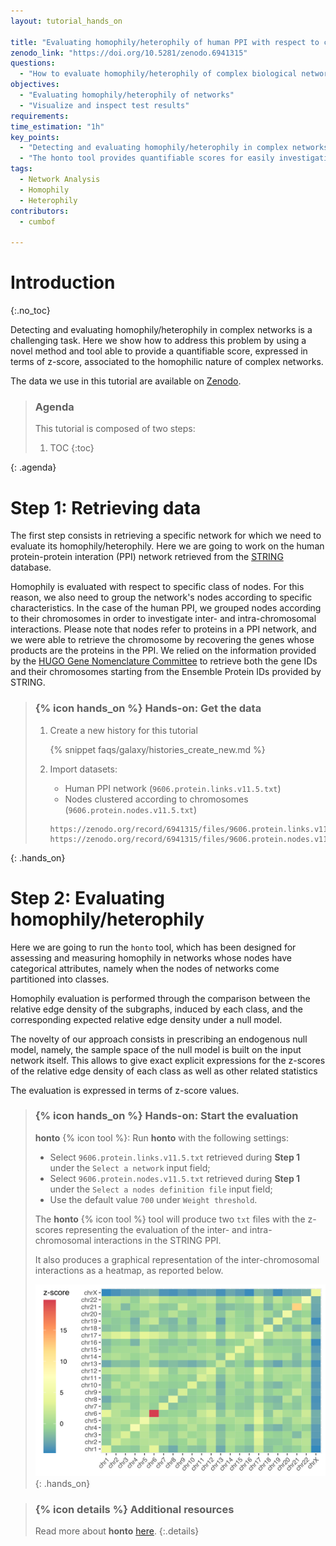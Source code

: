 ```yaml
---
layout: tutorial_hands_on

title: "Evaluating homophily/heterophily of human PPI with respect to chromosomes"
zenodo_link: "https://doi.org/10.5281/zenodo.6941315"
questions:
  - "How to evaluate homophily/heterophily of complex biological networks with respect to specific groups of nodes?"
objectives:
  - "Evaluating homophily/heterophily of networks"
  - "Visualize and inspect test results"
requirements:
time_estimation: "1h"
key_points:
  - "Detecting and evaluating homophily/heterophily in complex networks is a challenging task"
  - "The honto tool provides quantifiable scores for easily investigating the homophilic nature of complex networks"
tags:
  - Network Analysis
  - Homophily
  - Heterophily
contributors:
  - cumbof

---
```


# Introduction
{:.no_toc}

Detecting and evaluating homophily/heterophily in complex networks is a challenging task. Here we show how to address this problem by using a novel method and tool able to provide a quantifiable score, expressed in terms of z-score, associated to the homophilic nature of complex networks.

The data we use in this tutorial are available on [Zenodo](https://doi.org/10.5281/zenodo.6941315).

> ### Agenda
>
> This tutorial is composed of two steps:
>
> 1. TOC
> {:toc}
>
{: .agenda}

# Step 1: Retrieving data

The first step consists in retrieving a specific network for which we need to evaluate its homophily/heterophily. Here we are going to work on the human protein-protein interation (PPI) network retrieved from the [STRING](https://string-db.org/) database.

Homophily is evaluated with respect to specific class of nodes. For this reason, we also need to group the network's nodes according to specific characteristics. In the case of the human PPI, we grouped nodes according to their chromosomes in order to investigate inter- and intra-chromosomal interactions. Please note that nodes refer to proteins in a PPI network, and we were able to retrieve the chromosome by recovering the genes whose products are the proteins in the PPI. We relied on the information provided by the [HUGO Gene Nomenclature Committee](https://www.genenames.org/) to retrieve both the gene IDs and their chromosomes starting from the Ensemble Protein IDs provided by STRING.

> ### {% icon hands_on %} Hands-on: Get the data
> 1. Create a new history for this tutorial
>
>    {% snippet faqs/galaxy/histories_create_new.md %}
>
> 2. Import datasets:
>    - Human PPI network (`9606.protein.links.v11.5.txt`)
>    - Nodes clustered according to chromosomes (`9606.protein.nodes.v11.5.txt`)
>
>    ```
>    https://zenodo.org/record/6941315/files/9606.protein.links.v11.5.txt
>    https://zenodo.org/record/6941315/files/9606.protein.nodes.v11.5.txt
>    ```
>
{: .hands_on}

# Step 2: Evaluating homophily/heterophily

Here we are going to run the `honto` tool, which has been designed for assessing and measuring homophily in networks whose nodes have categorical attributes, namely when the nodes of networks come partitioned into classes.

Homophily evaluation is performed through the comparison between the relative edge density of the subgraphs, induced by each class, and the corresponding expected relative edge density under a null model.

The novelty of our approach consists in prescribing an endogenous null model, namely, the sample space of the null model is built on the input network itself. This allows to give exact explicit expressions for the z-scores of the relative edge density of each class as well as other related statistics

The evaluation is expressed in terms of z-score values.

> ### {% icon hands_on %} Hands-on: Start the evaluation
> **honto** {% icon tool %}: Run **honto** with the following settings:
>    * Select `9606.protein.links.v11.5.txt`  retrieved during **Step 1** under the `Select a network` input field;
>    * Select `9606.protein.nodes.v11.5.txt`  retrieved during **Step 1** under the `Select a nodes definition file` input field;
>    * Use the default value `700` under `Weight threshold`.
>
> The **honto** {% icon tool %} tool will produce two `txt` files with the z-scores representing the evaluation of the inter- and intra-chromosomal interactions in the STRING PPI.
>
> It also produces a graphical representation of the inter-chromosomal interactions as a heatmap, as reported below.
>
> ![Edges z-scores](../../images/honto_heatmap.svg)
{: .hands_on}

> ### {% icon details %} Additional resources
>
> Read more about **honto** [here](https://github.com/cumbof/honto).
{:.details}
